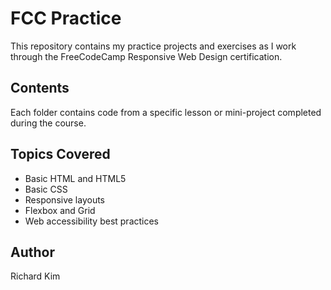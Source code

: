# FCC Practice

This repository contains my practice projects and exercises as I work through the FreeCodeCamp Responsive Web Design certification.

## Contents

Each folder contains code from a specific lesson or mini-project completed during the course.

## Topics Covered

- Basic HTML and HTML5
- Basic CSS
- Responsive layouts
- Flexbox and Grid
- Web accessibility best practices

## Author

Richard Kim